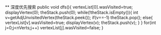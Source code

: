 ** 深度优先搜索
        public void dfs(){
            vertexList[0].wasVisited=true;
            displayVertex(0);
            theStack.push(0);
            while(!theStack.isEmpty()){
                int v=getAdjUnvisitedVertex(theStack.peek());
                if(v==-1)
                    theStack.pop();
                else{
                    vertexList[v].wasVisited=true;
                    displayVertex(v);
                    theStack.push(v);
                }
            }
            for(int j=0;j<nVerts;j++)
                vertexList[j].wasVisited=false;
        }
